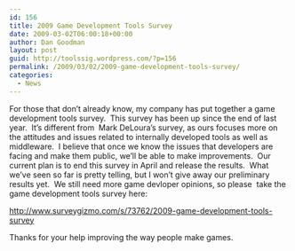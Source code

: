 ```yaml
---
id: 156
title: 2009 Game Development Tools Survey
date: 2009-03-02T06:00:18+00:00
author: Dan Goodman
layout: post
guid: http://toolssig.wordpress.com/?p=156
permalink: /2009/03/02/2009-game-development-tools-survey/
categories:
  - News
---
```

For those that don&#8217;t already know, my company has put together a game development tools survey.  This survey has been up since the end of last year.  It&#8217;s different from  Mark DeLoura&#8217;s survey, as ours focuses more on the attitudes and issues related to internally developed tools as well as middleware.  I believe that once we know the issues that developers are facing and make them public, we&#8217;ll be able to make improvements.  Our current plan is to end this survey in April and release the results.  What we&#8217;ve seen so far is pretty telling, but I won&#8217;t give away our preliminary results yet.  We still need more game devloper opinions, so please  take the game development tools survey here:

<http://www.surveygizmo.com/s/73762/2009-game-development-tools-survey>

Thanks for your help improving the way people make games.